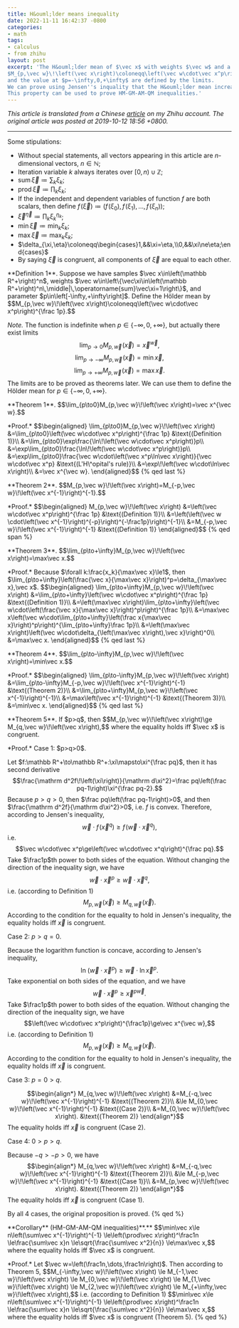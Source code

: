 ```yaml
---
title: H&ouml;lder means inequality
date: 2022-11-11 16:42:37 -0800
categories:
- math
tags:
- calculus
- from zhihu
layout: post
excerpt: 'The H&ouml;lder mean of $\vec x$ with weights $\vec w$ and a parameter $p$ is defined as
$M_{p,\vec w}\!\left(\vec x\right)\coloneqq\left(\vec w\cdot\vec x^p\right)^{\frac 1p}$,
and the value at $p=-\infty,0,+\infty$ are defined by the limits.
We can prove using Jensen''s inquality that the H&ouml;lder mean increases as $p$ increases.
This property can be used to prove HM-GM-AM-QM inequalities.'
---
```


*This article is translated from a
Chinese [article](https://zhuanlan.zhihu.com/p/85968527) on my Zhihu account.
The original article was posted at 2019-10-12 18:56 +0800.*

---

Some stipulations:

- Without special statements, all vectors appearing in this article are $n$-dimensional vectors, $n\in\mathbb N$;
- Iteration variable $k$ always iterates over $\left[0,n\right)\cup\mathbb Z$;
- $\operatorname{sum}\vec\xi\coloneqq\sum_k\xi_k$;
- $\operatorname{prod}\vec\xi\coloneqq\prod_k\xi_k$;
- If the independent and dependent variables of function $f$ are both scalars, then define
$f\!\left(\vec\xi\right)\coloneqq\left(f\!\left(\xi_0\right),f\!\left(\xi_1\right),\ldots,f\!\left(\xi_n\right)\right)$;
- $\vec\xi^{\vec\eta}\coloneqq\prod_k\xi_k^{\eta_k}$;
- $\min\vec\xi\coloneqq\min_k\xi_k$;
- $\max\vec\xi\coloneqq\max_k\xi_k$;
- $\delta_{\xi,\eta}\coloneqq\begin{cases}1,&&\xi=\eta,\\0,&&\xi\ne\eta;\end{cases}$
- By saying $\vec\xi$ is congruent, all components of $\vec\xi$ are equal to each other.

<p class="no-indent">
**Definition 1**.
Suppose we have samples $\vec x\in\left(\mathbb R^+\right)^n$,
weights $\vec w\in\left\{\vec\xi\in\left(\mathbb R^+\right)^n\,\middle|\,\operatorname{sum}\vec\xi=1\right\}$,
and parameter $p\in\left[-\infty,+\infty\right]$.
Define the H&ouml;lder mean by
$$M_{p,\vec w}\!\left(\vec x\right)\coloneqq\left(\vec w\cdot\vec x^p\right)^{\frac 1p}.$$
</p>

*Note.*
The function is indefinite when $p\in\left\{-\infty,0,+\infty\right\}$,
but actually there exist limits
$$\lim_{p\to0}M_{p,\vec w}\!\left(\vec x\right)=\vec x^{\vec w},$$
$$\lim_{p\to-\infty}M_{p,\vec w}\!\left(\vec x\right)=\min\vec x,$$
$$\lim_{p\to+\infty}M_{p,\vec w}\!\left(\vec x\right)=\max\vec x.$$
The limits are to be proved as theorems later.
We can use them to define the H&ouml;lder mean for $p\in\left\{-\infty,0,+\infty\right\}$.

<p class="no-indent">
**Theorem 1**.
$$\lim_{p\to0}M_{p,\vec w}\!\left(\vec x\right)=\vec x^{\vec w}.$$
</p>

<p class="no-indent">
*Proof.*
$$\begin{aligned}
\lim_{p\to0}M_{p,\vec w}\!\left(\vec x\right)
&=\lim_{p\to0}\left(\vec w\cdot\vec x^p\right)^{\frac 1p}
&\text{(Definition 1)}\\
&=\lim_{p\to0}\exp\frac{\ln\!\left(\vec w\cdot\vec x^p\right)}p\\
&=\exp\lim_{p\to0}\frac{\ln\!\left(\vec w\cdot\vec x^p\right)}p\\
&=\exp\lim_{p\to0}\frac{\vec w\cdot\left(\vec x^p\ln\vec x\right)}{\vec w\cdot\vec x^p}
&\text{(L'H\^opital's rule)}\\
&=\exp\!\left(\vec w\cdot\ln\vec x\right)\\
&=\vec x^{\vec w}.
\end{aligned}$$
{% qed last %}
</p>

<p class="no-indent">
**Theorem 2**.
$$M_{p,\vec w}\!\left(\vec x\right)=M_{-p,\vec w}\!\left(\vec x^{-1}\right)^{-1}.$$
</p>

<p class="no-indent">
*Proof.*
$$\begin{aligned}
M_{p,\vec w}\!\left(\vec x\right)
&=\left(\vec w\cdot\vec x^p\right)^{\frac 1p}
&\text{(Definition 1)}\\
&=\left(\left(\vec w \cdot\left(\vec x^{-1}\right)^{-p}\right)^{-\frac1p}\right)^{-1}\\
&=M_{-p,\vec w}\!\left(\vec x^{-1}\right)^{-1}
&\text{(Definition 1)}
\end{aligned}$$
{% qed span %}
</p>

<p class="no-indent">
**Theorem 3**.
$$\lim_{p\to+\infty}M_{p,\vec w}\!\left(\vec x\right)=\max\vec x.$$
</p>

<p class="no-indent">
*Proof.*
Because $\forall k:\frac{x_k}{\max\vec x}\le1$,
then $\lim_{p\to+\infty}\left(\frac{\vec x}{\max\vec x}\right)^p=\delta_{\max\vec x},\vec x$.
$$\begin{aligned}
\lim_{p\to+\infty}M_{p,\vec w}\!\left(\vec x\right)
&=\lim_{p\to+\infty}\left(\vec w\cdot\vec x^p\right)^{\frac 1p}
&\text{(Definition 1)}\\
&=\left(\max\vec x\right)\lim_{p\to+\infty}\left(\vec w\cdot\left(\frac{\vec x}{\max\vec x}\right)^p\right)^{\frac 1p}\\
&=\max\vec x\left(\vec w\cdot\lim_{p\to+\infty}\left(\frac x{\max\vec x}\right)^p\right)^{\lim_{p\to+\infty}\frac 1p}\\
&=\left(\max\vec x\right)\left(\vec w\cdot\delta_{\left(\max\vec x\right),\vec x}\right)^0\\
&=\max\vec x.
\end{aligned}$$
{% qed last %}
</p>

<p class="no-indent">
**Theorem 4**.
$$\lim_{p\to-\infty}M_{p,\vec w}\!\left(\vec x\right)=\min\vec x.$$
</p>

<p class="no-indent">
*Proof.*
$$\begin{aligned}
\lim_{p\to-\infty}M_{p,\vec w}\!\left(\vec x\right)
&=\lim_{p\to-\infty}M_{-p,\vec w}\!\left(\vec x^{-1}\right)^{-1}
&\text{(Theorem 2)}\\
&=\lim_{p\to+\infty}M_{p,\vec w}\!\left(\vec x^{-1}\right)^{-1}\\
&=\max\left(\vec x^{-1}\right)^{-1}
&\text{(Theorem 3)}\\
&=\min\vec x.
\end{aligned}$$
{% qed last %}
</p>

<p class="no-indent">
**Theorem 5**.
If $p>q$, then
$$M_{p,\vec w}\!\left(\vec x\right)\ge M_{q,\vec w}\!\left(\vec x\right),$$
where the equality holds iff $\vec x$ is congruent.
</p>

<p class="no-indent">
*Proof.*
Case 1: $p>q>0$.
</p>

Let $f:\mathbb R^+\to\mathbb R^+:\xi\mapsto\xi^{\frac pq}$,
then it has second derivative
$$\frac{\mathrm d^2f\!\left(\xi\right)}{\mathrm d\xi^2}=\frac pq\left(\frac pq-1\right)\xi^{\frac pq-2}.$$
Because $p>q>0$,
then $\frac pq\left(\frac pq-1\right)>0$,
and then $\frac{\mathrm d^2f}{\mathrm d\xi^2}>0$,
i.e. $f$ is convex.
Therefore, according to Jensen's inequality,
$$\vec w\cdot f\!\left(\vec x^q\right)\ge f\!\left(\vec w\cdot\vec x^q\right),$$
i.e.
$$\vec w\cdot\vec x^p\ge\left(\vec w\cdot\vec x^q\right)^{\frac pq}.$$
Take $\frac1p$th power to both sides of the equation.
Without changing the direction of the inequality sign,
we have
$$\vec w\cdot\vec x^p\ge\vec w\cdot\vec x^q,$$
i.e. (according to Definition 1)
$$M_{p,\vec w}\!\left(\vec x\right)\ge M_{q,\vec w}\!\left(\vec x\right).$$
According to the condition for the equality to hold in Jensen's inequality,
the equality holds iff $\vec x$ is congruent.

Case 2: $p>q=0$.

Because the logarithm function is concave, according to Jensen's inequality,
$$\ln\!\left(\vec w\cdot\vec x^p\right)\ge\vec w\cdot\ln\vec x^p.$$
Take exponential on both sides of the equation, and we have
$$\vec w\cdot\vec x^p\ge\vec x^{p\vec w}.$$
Take $\frac1p$th power to both sides of the equation.
Without changing the direction of the inequality sign,
we have
$$\left(\vec w\cdot\vec x^p\right)^{\frac1p}\ge\vec x^{\vec w},$$
i.e. (according to Definition 1)
$$M_{p,\vec w}\!\left(\vec x\right)\ge M_{q,\vec w}\!\left(\vec x\right).$$
According to the condition for the equality to hold in Jensen's inequality,
the equality holds iff $\vec x$ is congruent.

Case 3: $p=0>q$.

$$\begin{align*}
M_{q,\vec w}\!\left(\vec x\right)
&=M_{-q,\vec w}\!\left(\vec x^{-1}\right)^{-1}
&\text{(Theorem 2)}\\
&\le M_{0,\vec w}\!\left(\vec x^{-1}\right)^{-1}
&\text{(Case 2)}\\
&=M_{0,\vec w}\!\left(\vec x\right).
&\text{(Theorem 2)}
\end{align*}$$
The equality holds iff $\vec x$ is congruent (Case 2).

Case 4: $0>p>q$.

Because $-q>-p>0$, we have
$$\begin{align*}
M_{q,\vec w}\!\left(\vec x\right)
&=M_{-q,\vec w}\!\left(\vec x^{-1}\right)^{-1}
&\text{(Theorem 2)}\\
&\le M_{-p,\vec w}\!\left(\vec x^{-1}\right)^{-1}
&\text{(Case 1)}\\
&=M_{p,\vec w}\!\left(\vec x\right).
&\text{(Theorem 2)}
\end{align*}$$
The equality holds iff $\vec x$ is congruent (Case 1).

By all 4 cases, the original proposition is proved.
{% qed %}

<p class="no-indent">
**Corollary** (HM-GM-AM-QM inequalities)**.**
$$\min\vec x\le n\left(\sum\vec x^{-1}\right)^{-1}
\le\left(\prod\vec x\right)^\frac1n
\le\frac{\sum\vec x}n
\le\sqrt{\frac{\sum\vec x^2}{n}}
\le\max\vec x,$$
where the equality holds iff $\vec x$ is congruent.
</p>

<p class="no-indent">
*Proof.*
Let $\vec w=\left(\frac1n,\dots,\frac1n\right)$.
Then according to Theorem 5,
$$M_{-\infty,\vec w}\!\left(\vec x\right)
\le M_{-1,\vec w}\!\left(\vec x\right)
\le M_{0,\vec w}\!\left(\vec x\right)
\le M_{1,\vec w}\!\left(\vec x\right)
\le M_{2,\vec w}\!\left(\vec x\right)
\le M_{+\infty,\vec w}\!\left(\vec x\right),$$
i.e. (according to Definition 1)
$$\min\vec x\le n\left(\sum\vec x^{-1}\right)^{-1}
\le\left(\prod\vec x\right)^\frac1n
\le\frac{\sum\vec x}n
\le\sqrt{\frac{\sum\vec x^2}{n}}
\le\max\vec x,$$
where the equality holds iff $\vec x$ is congruent (Theorem 5).
{% qed %}
</p>
